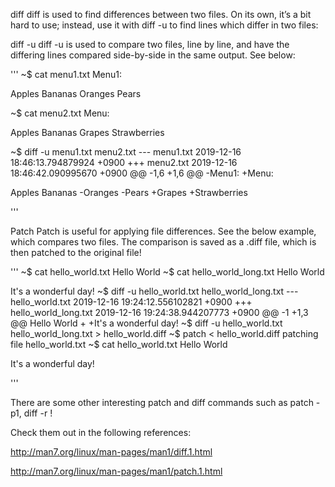 diff
diff is used to find differences between two files. On its own, it’s a bit hard to use; instead, use it with diff -u to find lines which differ in two files:

diff -u
diff -u is used to compare two files, line by line, and have the differing lines compared side-by-side in the same output. See below:

'''
~$ cat menu1.txt 
Menu1:

Apples
Bananas
Oranges
Pears

~$ cat menu2.txt 
Menu:

Apples
Bananas
Grapes
Strawberries

~$ diff -u menu1.txt menu2.txt 
--- menu1.txt   2019-12-16 18:46:13.794879924 +0900
+++ menu2.txt   2019-12-16 18:46:42.090995670 +0900
@@ -1,6 +1,6 @@
-Menu1:
+Menu:
 
 Apples
 Bananas
-Oranges
-Pears
+Grapes
+Strawberries

'''


Patch
Patch is useful for applying file differences. See the below example, which compares two files. 
The comparison is saved as a .diff file, which is then patched to the original file!

'''
~$ cat hello_world.txt 
Hello World
~$ cat hello_world_long.txt 
Hello World

It's a wonderful day!
~$ diff -u hello_world.txt hello_world_long.txt 
--- hello_world.txt     2019-12-16 19:24:12.556102821 +0900
+++ hello_world_long.txt        2019-12-16 19:24:38.944207773 +0900
@@ -1 +1,3 @@
 Hello World
+
+It's a wonderful day!
~$ diff -u hello_world.txt hello_world_long.txt > hello_world.diff
~$ patch < hello_world.diff 
patching file hello_world.txt
~$ cat hello_world.txt 
Hello World

It's a wonderful day!

'''

There are some other interesting patch and diff commands such as patch -p1, diff -r !

Check them out in the following references:

http://man7.org/linux/man-pages/man1/diff.1.html

http://man7.org/linux/man-pages/man1/patch.1.html

